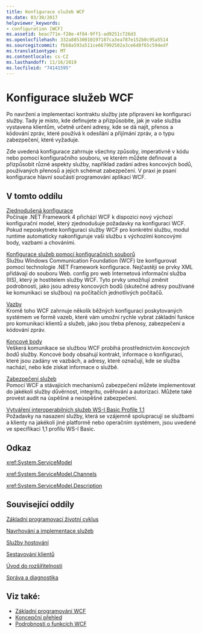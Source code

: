 ```yaml
---
title: Konfigurace služeb WCF
ms.date: 03/30/2017
helpviewer_keywords:
- configuration [WCF]
ms.assetid: beac771e-f28e-4f84-9ff1-ad9251c726d3
ms.openlocfilehash: 332a88530010197187ca3ea787e152b0c95a5514
ms.sourcegitcommit: fbb8a593a511ce667992502a3ce6d8f65c594edf
ms.translationtype: MT
ms.contentlocale: cs-CZ
ms.lasthandoff: 11/16/2019
ms.locfileid: "74141595"
---
```

# <a name="configuring-wcf-services"></a>Konfigurace služeb WCF

Po navržení a implementaci kontraktu služby jste připraveni ke konfiguraci služby. Tady je místo, kde definujete a přizpůsobíte, jak je vaše služba vystavena klientům, včetně určení adresy, kde se dá najít, přenos a kódování zpráv, které používá k odesílání a přijímání zpráv, a o typu zabezpečení, které vyžaduje.  
  
 Zde uvedená konfigurace zahrnuje všechny způsoby, imperativně v kódu nebo pomocí konfiguračního souboru, ve kterém můžete definovat a přizpůsobit různé aspekty služby, například zadání adres koncových bodů, používaných přenosů a jejich schémat zabezpečení. V praxi je psaní konfigurace hlavní součástí programování aplikací WCF.  
  
## <a name="in-this-section"></a>V tomto oddílu  
 [Zjednodušená konfigurace](simplified-configuration.md)  
 Počínaje .NET Framework 4 přichází WCF k dispozici nový výchozí konfigurační model, který zjednodušuje požadavky na konfiguraci WCF. Pokud neposkytnete konfiguraci služby WCF pro konkrétní službu, modul runtime automaticky nakonfiguruje vaši službu s výchozími koncovými body, vazbami a chováními.  
  
 [Konfigurace služeb pomocí konfiguračních souborů](configuring-services-using-configuration-files.md)  
 Službu Windows Communication Foundation (WCF) lze konfigurovat pomocí technologie .NET Framework konfigurace. Nejčastěji se prvky XML přidávají do souboru Web. config pro web Internetová informační služba (IIS), který je hostitelem služby WCF. Tyto prvky umožňují změnit podrobnosti, jako jsou adresy koncových bodů (skutečné adresy používané ke komunikaci se službou) na počítačích jednotlivých počítačů.  
  
 [Vazby](bindings.md)  
 Kromě toho WCF zahrnuje několik běžných konfigurací poskytovaných systémem ve formě vazeb, které vám umožní rychle vybrat základní funkce pro komunikaci klientů a služeb, jako jsou třeba přenosy, zabezpečení a kódování zpráv.  
  
 [Koncové body](endpoints.md)  
 Veškerá komunikace se službou WCF probíhá prostřednictvím *koncových bodů* služby. Koncové body obsahují kontrakt, informace o konfiguraci, které jsou zadány ve vazbách, a adresy, které označují, kde se služba nachází, nebo kde získat informace o službě.  
  
 [Zabezpečení služeb](securing-services.md)  
 Pomocí WCF a stávajících mechanismů zabezpečení můžete implementovat do jakékoli služby důvěrnost, integritu, ověřování a autorizaci. Můžete také provést audit na úspěšné a neúspěšné zabezpečení.  
  
 [Vytváření interoperabilních služeb WS-I Basic Profile 1.1](./creating-ws-i-basic-profile-1-1-interoperable-services.md)  
 Požadavky na nasazení služby, která se vzájemně spolupracují se službami a klienty na jakékoli jiné platformě nebo operačním systémem, jsou uvedené ve specifikaci 1,1 profilu WS-I Basic.  
  
## <a name="reference"></a>Odkaz  
 <xref:System.ServiceModel>  
  
 <xref:System.ServiceModel.Channels>  
  
 <xref:System.ServiceModel.Description>  
  
## <a name="related-sections"></a>Související oddíly  
 [Základní programovací životní cyklus](basic-programming-lifecycle.md)  
  
 [Navrhování a implementace služeb](designing-and-implementing-services.md)  
  
 [Služby hostování](hosting-services.md)  
  
 [Sestavování klientů](building-clients.md)  
  
 [Úvod do rozšířitelnosti](introduction-to-extensibility.md)  
  
 [Správa a diagnostika](./diagnostics/index.md)  
  
## <a name="see-also"></a>Viz také:

- [Základní programování WCF](basic-wcf-programming.md)
- [Koncepční přehled](conceptual-overview.md)
- [Podrobnosti o funkcích WCF](./feature-details/index.md)
